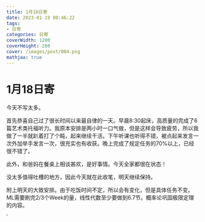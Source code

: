 ```yaml
---
title: 1月18日寄
date: 2023-01-19 00:46:22
tags:
- 日寄
categories: 日寄
coverWidth: 1200
coverHeight: 280
cover: /images/post/004.png
mathjax: true
---
```


# 1月18日寄

今天不写太多。

首先恭喜自己过了很长时间以来最自律的一天。早晨8:30起床，高质量的完成了6篇艺术类托福听力。我原本安排是两小时一口气做，但是这样会导致疲劳，所以我做了一半就趴着打了个盹，起来继续干活。下午听课也听得不错，被点起来发言一次外加举手发言一次，很充实也有收获。晚上完成了规定任务的70%以上，已经很不错了。

此外，和爸妈在餐桌上相谈甚欢，是好事情。今天全家都很在状态！

没太多值得吐槽的地方，因此今天就在此收笔，明天继续保持。

附上明天的大致安排。由于吃饭时间不定，所以会有变化，但是具体任务不变。ML需要刷完2/3个Week的量，线性代数至少要做到6.7节。概率论巩固极限定理的内容。

<img src="/img/7.png" style="zoom:25%;" />
